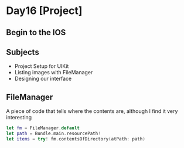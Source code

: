 # Day16 [Project]

## Begin to the IOS 

## Subjects

- Project Setup for UIKit
- Listing images with FileManager
- Designing our interface

## FileManager

A piece of code that tells where the contents are, although I find it very interesting

```swift
let fm = FileManager.default
let path = Bundle.main.resourcePath!
let items = try! fm.contentsOfDirectory(atPath: path)
```


